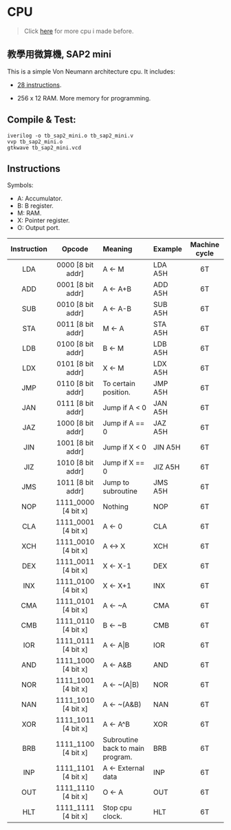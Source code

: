 # CPU

> Click [here](https://github.com/ei9/cheat_sheet#project) for more cpu i made before.

## 教學用微算機, SAP2 mini
This is a  simple Von Neumann architecture cpu. It includes:

- [28 instructions](#instructions).

- 256 x 12 RAM. More memory for programming.

## Compile & Test:
```
iverilog -o tb_sap2_mini.o tb_sap2_mini.v
vvp tb_sap2_mini.o
gtkwave tb_sap2_mini.vcd
```

## Instructions

Symbols:
- A: Accumulator.
- B: B register.
- M: RAM.
- X: Pointer register.
- O: Output port.

| Instruction | Opcode | Meaning | Example | Machine cycle |
| :----: | :----: | :---- | :---- | :----: |
| LDA | 0000 [8 bit addr] | A <- M | LDA A5H | 6T |
| ADD | 0001 [8 bit addr] | A <- A+B | ADD A5H | 6T |
| SUB | 0010 [8 bit addr] | A <- A-B | SUB A5H | 6T |
| STA | 0011 [8 bit addr] | M <- A | STA A5H | 6T |
| LDB | 0100 [8 bit addr] | B <- M | LDB A5H | 6T |
| LDX | 0101 [8 bit addr] | X <- M | LDX A5H | 6T |
| JMP | 0110 [8 bit addr] | To certain position. | JMP A5H | 6T |
| JAN | 0111 [8 bit addr] | Jump if A < 0 | JAN A5H | 6T |
| JAZ | 1000 [8 bit addr] | Jump if A == 0 | JAZ A5H | 6T |
| JIN | 1001 [8 bit addr] | Jump if X < 0 | JIN A5H | 6T |
| JIZ | 1010 [8 bit addr] | Jump if X == 0 | JIZ A5H | 6T |
| JMS | 1011 [8 bit addr] | Jump to subroutine | JMS A5H | 6T |
| NOP | 1111_0000 [4 bit x] | Nothing | NOP | 6T |
| CLA | 1111_0001 [4 bit x] | A <- 0 | CLA | 6T |
| XCH | 1111_0010 [4 bit x] | A <-> X | XCH | 6T |
| DEX | 1111_0011 [4 bit x] | X <- X-1 | DEX | 6T |
| INX | 1111_0100 [4 bit x] | X <- X+1 | INX | 6T |
| CMA | 1111_0101 [4 bit x] | A <- ~A | CMA | 6T |
| CMB | 1111_0110 [4 bit x] | B <- ~B | CMB | 6T |
| IOR | 1111_0111 [4 bit x] | A <- A\|B | IOR | 6T |
| AND | 1111_1000 [4 bit x] | A <- A&B | AND | 6T |
| NOR | 1111_1001 [4 bit x] | A <- ~(A\|B) | NOR | 6T |
| NAN | 1111_1010 [4 bit x] | A <- ~(A&B) | NAN | 6T |
| XOR | 1111_1011 [4 bit x] | A <- A^B | XOR | 6T |
| BRB | 1111_1100 [4 bit x] | Subroutine back to main program. | BRB | 6T |
| INP | 1111_1101 [4 bit x] | A <- External data | INP | 6T |
| OUT | 1111_1110 [4 bit x] | O <- A | OUT | 6T |
| HLT | 1111_1111 [4 bit x] | Stop cpu clock. | HLT | 6T |
